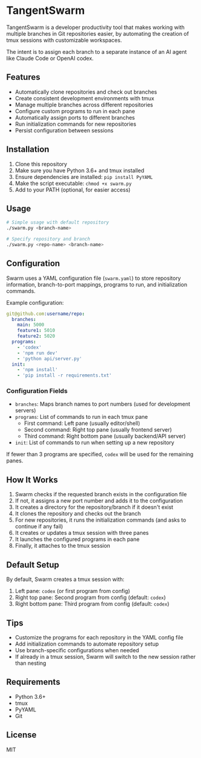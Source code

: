 # TangentSwarm

TangentSwarm is a developer productivity tool that makes working with multiple branches in Git repositories easier,
by automating the creation of tmux sessions with customizable workspaces.

The intent is to assign each branch to a separate instance of an AI agent like Claude Code or OpenAI codex.

## Features

- Automatically clone repositories and check out branches
- Create consistent development environments with tmux
- Manage multiple branches across different repositories
- Configure custom programs to run in each pane
- Automatically assign ports to different branches
- Run initialization commands for new repositories
- Persist configuration between sessions

## Installation

1. Clone this repository
2. Make sure you have Python 3.6+ and tmux installed
3. Ensure dependencies are installed: `pip install PyYAML`
4. Make the script executable: `chmod +x swarm.py`
5. Add to your PATH (optional, for easier access)

## Usage

```bash
# Simple usage with default repository
./swarm.py <branch-name>

# Specify repository and branch
./swarm.py <repo-name> <branch-name>
```

## Configuration

Swarm uses a YAML configuration file (`swarm.yaml`) to store repository information, branch-to-port mappings, programs to run, and initialization commands.

Example configuration:

```yaml
git@github.com:username/repo:
  branches:
    main: 5000
    feature1: 5010
    feature2: 5020
  programs:
    - 'codex'
    - 'npm run dev'
    - 'python api/server.py'
  init:
    - 'npm install'
    - 'pip install -r requirements.txt'
```

### Configuration Fields

- `branches`: Maps branch names to port numbers (used for development servers)
- `programs`: List of commands to run in each tmux pane
  - First command: Left pane (usually editor/shell)
  - Second command: Right top pane (usually frontend server)
  - Third command: Right bottom pane (usually backend/API server)
- `init`: List of commands to run when setting up a new repository

If fewer than 3 programs are specified, `codex` will be used for the remaining panes.

## How It Works

1. Swarm checks if the requested branch exists in the configuration file
2. If not, it assigns a new port number and adds it to the configuration
3. It creates a directory for the repository/branch if it doesn't exist
4. It clones the repository and checks out the branch
5. For new repositories, it runs the initialization commands (and asks to continue if any fail)
6. It creates or updates a tmux session with three panes
7. It launches the configured programs in each pane
8. Finally, it attaches to the tmux session

## Default Setup

By default, Swarm creates a tmux session with:

1. Left pane: `codex` (or first program from config)
2. Right top pane: Second program from config (default: `codex`)
3. Right bottom pane: Third program from config (default: `codex`)

## Tips

- Customize the programs for each repository in the YAML config file
- Add initialization commands to automate repository setup
- Use branch-specific configurations when needed
- If already in a tmux session, Swarm will switch to the new session rather than nesting

## Requirements

- Python 3.6+
- tmux
- PyYAML
- Git

## License

MIT
